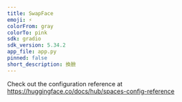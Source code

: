 ```yaml
---
title: SwapFace
emoji: ⚡
colorFrom: gray
colorTo: pink
sdk: gradio
sdk_version: 5.34.2
app_file: app.py
pinned: false
short_description: 換臉
---
```


Check out the configuration reference at https://huggingface.co/docs/hub/spaces-config-reference
